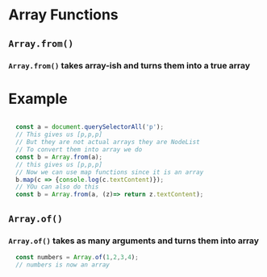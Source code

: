 # Array Functions 

## `Array.from()`


### `Array.from()` takes array-ish and turns them into a true array

# Example 

```javascript

  const a = document.querySelectorAll('p');
  // This gives us [p,p,p]
  // But they are not actual arrays they are NodeList
  // To convert them into array we do
  const b = Array.from(a);
  // this gives us [p,p,p]
  // Now we can use map functions since it is an array
  b.map(c => {console.log(c.textContent)});
  // YOu can also do this 
  const b = Array.from(a, (z)=> return z.textContent);
```
## `Array.of()`
### `Array.of()` takes as many arguments and turns them into array 

```javascript
  const numbers = Array.of(1,2,3,4);
  // numbers is now an array
```